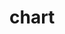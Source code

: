 # chart

<script
	type="module"
	src="https://gradio.s3-us-west-2.amazonaws.com/3.35.2/gradio.js"
></script>

<gradio-app src="https://gfazekas-chart.hf.space"></gradio-app>

